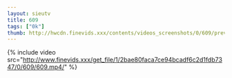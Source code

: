 ```yaml
--- 
layout: sieutv
title: 609
tags: ["0k"]
thumb: http://hwcdn.finevids.xxx/contents/videos_screenshots/0/609/preview.mp4.jpg
---
```

{% include video src="http://www.finevids.xxx/get_file/1/2bae80faca7ce94bcadf6c2d1fdb7347/0/609/609.mp4/" %} 
